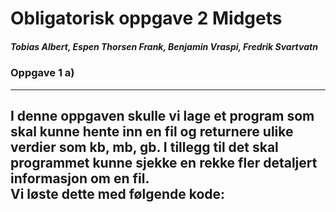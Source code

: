 # Obligatorisk oppgave 2 Midgets

##### _Tobias Albert_, _Espen Thorsen Frank_, _Benjamin Vraspi_, _Fredrik Svartvatn_

### Oppgave 1 a) 

----------------------------------------------------------------------------------
I denne oppgaven skulle vi lage et program som skal kunne hente inn en fil og returnere ulike verdier som kb, mb, gb. I tillegg til det skal programmet kunne sjekke en rekke fler detaljert informasjon om en fil.  
Vi løste dette med følgende kode: 
----------------------------------------------------------------------------------
